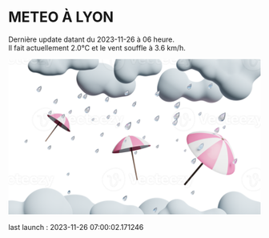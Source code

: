 # METEO À LYON

Dernière update datant du 2023-11-26 à 06 heure.  
Il fait actuellement 2.0°C et le vent souffle à 3.6 km/h.      

![](./.github/rain.png)

last launch : 2023-11-26 07:00:02.171246
